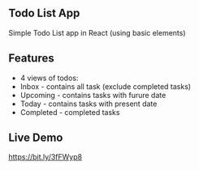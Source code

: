 ## Todo List App

Simple Todo List app in React (using basic elements)

## Features

* 4 views of todos:
 * Inbox - contains all task (exclude completed tasks)
 * Upcoming - contains tasks with furure date
 * Today - contains tasks with present date
 * Completed - completed tasks




## Live Demo

https://bit.ly/3fFWyp8

